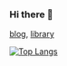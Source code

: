 ### Hi there 👋

[blog](https://kogetsu0728.github.io/), [library](https://kogetsu0728.github.io/ku-library/)<br>

[![Top Langs](https://github-readme-stats.vercel.app/api/top-langs/?username=kogetsu0728&layout=compact&theme=dracula)](https://github.com/anuraghazra/github-readme-stats) <br>
